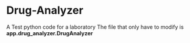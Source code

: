 # Drug-Analyzer
A Test python code for a laboratory
The file that only have to modify is **app.drug_analyzer.DrugAnalyzer**
